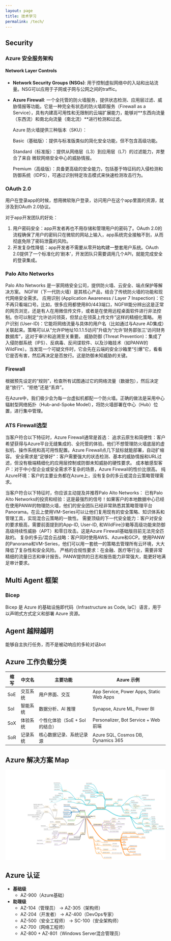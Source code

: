 ```yaml
---
layout: page
title: 技术学习
permalink: /tech/
---
```


## Security

### Azure 安全服务架构

#### Network Layer Controls
- **Network Security Groups (NSGs)**: 用于控制虚拟网络中的入站和出站流量。NSG可以应用于子网或子网与公网之间的traffic。
- **Azure Firewall**: 一个全托管的防火墙服务，提供状态检测、应用层过滤、威胁情报等功能。它是一种完全有状态的防火墙即服务（Firewall as a Service），具有内建高可用性和无限制的云端扩展能力，能够对**东西向流量（东西流）和南北向流量（南北流）**进行检测和过滤。

    Azure 防火墙提供三种版本（SKU）：

    Basic（基础版）：提供与标准版类似的简化安全功能，但不包含高级功能。

    Standard（标准版）：提供从网络层（L3）到应用层（L7）的过滤能力，并整合了来自 微软网络安全中心的威胁情报。

    Premium（高级版）：具备更高级的安全能力，包括基于特征码的入侵检测和防御系统（IDPS），可通过识别特定攻击模式来快速检测攻击行为。

### OAuth 2.0
用户在登录app的时候，想用微软账户登录，访问用户在这个app里面的资源，就涉及到OAuth 2.0协议。

对于app开发团队的好处：
1. 用户密码安全：app开发者再也不用存储和管理用户的密码了。OAuth 2.0的流程确保了用户的密码只在微软的网站上输入，app系统完全接触不到，从而彻底免除了密码泄露的风险。
2. 开发复杂性降低：app开发者不需要从零开始构建一整套用户系统。OAuth 2.0提供了一个标准化的‘剧本’，开发团队只需要调用几个API，就能完成安全的登录集成。

### Palo Alto Networks
Palo Alto Networks 是一家网络安全公司，提供防火墙、云安全、端点保护等解决方案。
NGFW（下一代防火墙）是其核心产品，结合了传统防火墙的功能和现代网络安全需求。
应用识别 (Application Awareness / Layer 7 Inspection)：它不再只看端口号。比如，很多应用都使用80/443端口，NGFW能分辨出这是正常的网页浏览，还是有人在用微信传文件，或者是在使用远程桌面软件进行非法控制。你可以制定“允许访问领英，但禁止在领英上传文件”这样的精细化策略。
用户识别 (User-ID)：它能将网络流量与具体的用户名（比如通过与Azure AD集成）关联起来。策略可以从“允许IP地址10.1.1.5访问”升级为“允许‘财务部张三’访问财务数据库”，这对于审计和追溯至关重要。
威胁防御 (Threat Prevention)：集成了入侵防御系统（IPS）、反病毒、反间谍软件、以及沙箱技术（如PANW的WildFire）。当发现一个可疑文件时，它会先在云端的安全沙箱里“引爆”它，看看它是否有害，然后再决定是否放行。这是防御未知威胁的关键。

### Firewall
根据预先设定的“规则”，检查所有试图通过它的网络流量（数据包），然后决定是“放行”、“拒绝”还是“丢弃”。

在Azure中，我们极少会为每一台虚拟机都配一个防火墙。正确的做法是采用中心辐射型网络拓扑（Hub-and-Spoke Model），将防火墙部署在中心（Hub）位置，进行集中管理。

### ATS Firewall选型
当客户符合以下特征时，Azure Firewall通常是首选：
追求云原生和简便性：客户希望获得与Azure平台无缝集成的、全托管的体验。他们不想管理防火墙底层的虚拟机、操作系统和高可用性配置。Azure Firewall点几下鼠标就能部署，自动扩缩容。
安全需求是“足够好”：客户需要强大的状态检测、基本的威胁情报和URL过滤，但没有极端精细化的应用层控制或防御未知威胁的硬性要求。
成本敏感型客户：对于中小型企业或安全需求不复杂的场景，Azure Firewall的性价比很高。
纯Azure环境：客户的主要业务都在Azure上，没有复杂的多云或混合云策略管理需求。

当客户符合以下特征时，你应该主动提及并推荐Palo Alto Networks：
已有Palo Alto Networks的投资和经验：这是最强烈的信号！如果客户的本地数据中心已经在使用PANW的物理防火墙，他们的安全团队已经非常熟悉其策略管理平台Panorama。在云上使用VM-Series可以让他们复用现有的安全策略、知识体系和管理工具，实现混合云策略的一致性。
需要顶级的下一代安全能力：客户对安全的要求极高，需要前面提到的App-ID, User-ID, 和WildFire沙箱等高级功能来防御高级持续性威胁（APT）和零日攻击。这是Azure Firewall基础版目前无法完全匹敌的。
复杂的多云/混合云战略：客户同时使用AWS、Azure和GCP。使用PANW的Panorama和VM-Series，他们可以用一套统一的策略去管理所有云环境，大大降低了复杂性和安全风险。
严格的合规性要求：在金融、医疗等行业，需要非常精细的流量日志和审计报告。PANW提供的日志和报告能力非常强大，能更好地满足审计要求。

## Multi Agent 框架

### Bicep
Bicep 是 Azure 的基础设施即代码（Infrastructure as Code, IaC）语言，用于以声明式方式定义和部署 Azure 资源。

## Agent 越辩越明
能够自主执行任务，而不是被动响应的多轮对话bot


## Azure 工作负载分类 

| 缩写  | 中文名  | 主要功能                 | Azure 示例                                 |
| --- | ---- | -------------------- | ---------------------------------------- |
| SoE | 交互系统 | 用户界面、交互              | App Service, Power Apps, Static Web Apps |
| SoI | 智能系统 | 数据分析、AI 推理           | Synapse, Azure ML, Power BI              |
| SoX | 体验系统 | 个性化体验（SoE + SoI 的结合） | Personalizer, Bot Service + Web 前端       |
| SoR | 记录系统 | 核心数据记录、系统记录源         | Azure SQL, Cosmos DB, Dynamics 365       |

## Azure 解决方案 Map
![Azure 解决方案 Map](/assets/images/solutionmap.png)

## Azure 认证
- **基础级**
    - AZ-900（Azure基础）
- **助理级**
    - AZ-104（管理员） → AZ-305（架构师）
    - AZ-204（开发者） → AZ-400（DevOps专家）
    - AZ-500（安全工程师） → SC-100（安全架构师）
    - AZ-700（网络工程师）
    - AZ-800 + AZ-801（Windows Server混合管理员）


